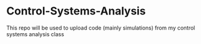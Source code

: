 # Control-Systems-Analysis
This repo will be used to upload code (mainly simulations) from my control systems analysis class

